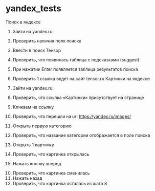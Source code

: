 # yandex_tests

Поиск в яндексе
1)	Зайти на yandex.ru
2)	Проверить наличия поля поиска
3)	Ввести в поиск Тензор
4)	Проверить, что появилась таблица с подсказками (suggest)  
5)	При нажатии Enter появляется таблица результатов поиска
6)	Проверить 1 ссылка ведет на сайт tensor.ru
Картинки на яндексе
 
1)	Зайти на yandex.ru
2)	Проверить, что ссылка «Картинки» присутствует на странице
3)	Кликаем на ссылку
4)	Проверить, что перешли на url https://yandex.ru/images/
5)	Открыть первую категорию
 
6)	Проверить, что название категории отображается в поле поиска
 
7)	Открыть 1 картинку
 
8)	Проверить, что картинка открылась
9)	Нажать кнопку вперед
  
10.	Проверить, что картинка сменилась
11.	Нажать назад
12.	Проверить, что картинка осталась из шага 8
